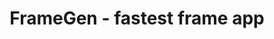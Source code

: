 ---
description: 拼接图片的应用。与同类应用不同的是，添加一张照片，它就会按照已有照片数重新排列，而不像其他应用需要在开始时就选择需要拼接的照片总数。
layout: post
results:
- primaryGenreName: Photo & Video
  version: '1.1.0'
  artworkUrl100: http://a319.phobos.apple.com/us/r1000/044/Purple4/v4/14/05/c9/1405c982-5501-50a7-8b83-babbc21c6f12/mzl.tjbqeeqt.png
  trackViewUrl: https://itunes.apple.com/cn/app/framegen-fastest-frame-app/id645426388?mt=8&uo=4
  artworkUrl60: http://a116.phobos.apple.com/us/r1000/024/Purple6/v4/da/3e/3b/da3e3b40-4397-b716-57ba-7f4a9f0a89e5/Icon20130625_57x57_41.png
  sellerName: MotionOne.co.Ltd
  supportedDevices:
  - iPodTouchThirdGen
  - iPadMini
  - iPhone-3GS
  - iPadWifi
  - iPadFourthGen
  - iPad2Wifi
  - iPad23G
  - iPadThirdGen4G
  - iPhone4S
  - iPhone5
  - iPodTouchourthGen
  - iPhone4
  - iPadMini4G
  - iPadFourthGen4G
  - iPodTouchFifthGen
  - iPadThirdGen
  - iPad3G
  genres:
  - 摄影与录像
  - 生活
  trackName: FrameGen - fastest frame app
  description: "The Fastest & Innovative Photo Collage Frame App Ever! \n\nFrameGen
    means the one click frame generator and it provides the fastest, easiest
    and coolest way to style collage photos. \n\n● The Fastest \n\nSimply
    choose photos, and it will automatically collage photos in different styles.
    \nJust pick your style and save or share! \nAlso, there are various editing
    tools available to style your pictures for more personalized look! \n\n●
    The Easiest \n\nFrameGen offers smooth and easy editing for any users!
    \nIt has been tested and studied various times with photo application
    experts to offer more convenient UI for mobile environments. \n\n● The
    Coolest \n\nFrameGen offers numerous unique frames that you can personalize
    to your style up to choices of 8 photos. \nWe are currently offering rectangle
    frame styles and circle frame styles and more to come! \nAlso many editing
    features are supported. photo correction, filter effect, text, pattern,
    shadow, vignette, paper effect and et cetera. \n\nFrameGen is created
    to become The New Standard of all Frame Collage Apps out there, and it
    will continue to improve, so try Frame Gen today!"
  price: 0
  trackId: 645426388
  releaseDate: '2013-07-03T12:14:57Z'
  screenshotUrls:
  - http://a5.mzstatic.com/us/r1000/037/Purple4/v4/a9/a5/54/a9a554b3-0dc3-a24a-8d09-813240366d0e/V4HttpAssetRepositoryClient-mzl.rjrmzgdi.png-821599834176378569.1136x1136-75.jpg
  - http://a5.mzstatic.com/us/r1000/011/Purple4/v4/42/8b/cd/428bcd8b-94ed-c372-152c-59de97b5938b/V4HttpAssetRepositoryClient-mzl.ifdmejkv.png-8596794474594126619.1136x1136-75.jpg
  - http://a4.mzstatic.com/us/r1000/010/Purple4/v4/b8/1c/e4/b81ce4a4-3b70-7ad7-3278-b5429619e9c4/V4HttpAssetRepositoryClient-mzl.xxzphkap.png-7848115629360435990.1136x1136-75.jpg
  - http://a3.mzstatic.com/us/r1000/046/Purple4/v4/41/8b/c1/418bc1f1-80b7-0907-a1a0-1d00d8d432a5/V4HttpAssetRepositoryClient-mzl.ufqwwrut.png-5990477765099415420.1136x1136-75.jpg
  - http://a2.mzstatic.com/us/r1000/058/Purple/v4/d2/f4/e6/d2f4e692-4e98-f5ac-1d01-85f98287d2e2/V4HttpAssetRepositoryClient-mzl.mjfanujs.png-261104680387246194.1136x1136-75.jpg
  artistViewUrl: https://itunes.apple.com/cn/artist/motionone.co.ltd/id389104358?uo=4
  primaryGenreId: 6008
  kind: software
  fileSizeBytes: '23734418'
  bundleId: motionone.FastFrameLite
  releaseNotes: '- bug fix'
  trackContentRating: 4+
  artistName: MotionOne.co.Ltd
  trackCensoredName: FrameGen - fastest frame app
  isGameCenterEnabled: false
  contentAdvisoryRating: 4+
  languageCodesISO2A:
  - EN
  features: &a []
  wrapperType: software
  artworkUrl512: http://a319.phobos.apple.com/us/r1000/044/Purple4/v4/14/05/c9/1405c982-5501-50a7-8b83-babbc21c6f12/mzl.tjbqeeqt.png
  formattedPrice: 免费
  artistId: 389104358
  genreIds:
  - '6008'
  - '6012'
  currency: CNY
  ipadScreenshotUrls: *a
category: 摄影与录像
tags: tag1
resultCount: 1
title: FrameGen - fastest frame app

---